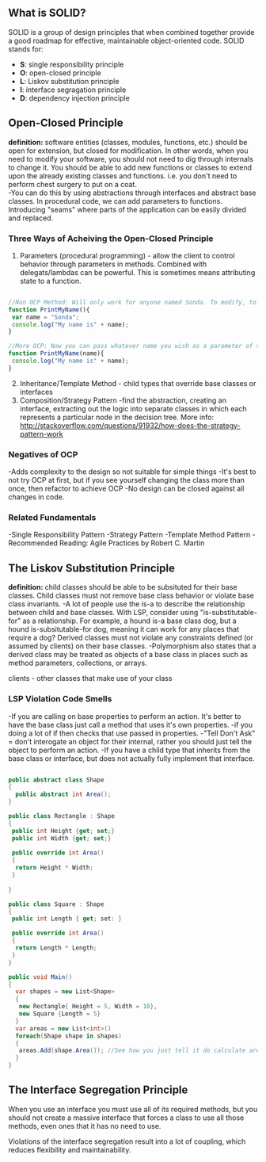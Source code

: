 
## What is SOLID?
SOLID is a group of design principles that when combined together provide a good roadmap for effective, maintainable object-oriented code. SOLID stands for:
- **S**: single responsibility principle
- **O**: open-closed principle
- **L**: Liskov substitution principle
- **I**: interface segragation principle
- **D**: dependency injection principle

## Open-Closed Principle
**definition:** software entities (classes, modules, functions, etc.) should be open for extension, but closed for modification. In other words, when you need to modify your software, you should not need to dig through internals to change it. You should be able to add new functions or classes to extend upon the already existing classes and functions. i.e. you don't need to perform chest surgery to put on a coat.  
-You can do this by using abstractions through interfaces and abstract base classes. In procedural code, we can add parameters to functions. Introducing "seams" where parts of the application can be easily divided and replaced.

### Three Ways of Acheiving the Open-Closed Principle
1. Parameters (procedural programming) - allow the client to control behavior through parameters in methods. Combined with delegats/lambdas can be powerful. This is sometimes means attributing state to a function. 

```Javascript

//Non OCP Method: Will only work for anyone named Sonda. To modify, to use different names, you will need to modify the internal of the function.
function PrintMyName(){
 var name = "Sonda";
 console.log("My name is" + name);
}

//More OCP: Now you can pass whatever name you wish as a parameter of the function, and the function works without any internal modification.
function PrintMyName(name){
 console.log("My name is" + name);
}

```

2. Inheritance/Template Method - child types that override base classes or interfaces
3. Composition/Strategy Pattern -find the abstraction, creating an interface, extracting out the logic into separate classes in which each represents a particular node in the decision tree. More info: http://stackoverflow.com/questions/91932/how-does-the-strategy-pattern-work

### Negatives of OCP
-Adds complexity to the design so not suitable for simple things
-It's best to not try OCP at first, but if you see yourself changing the class more than once, then refactor to achieve OCP
-No design can be closed against all changes in code.

### Related Fundamentals
-Single Responsibility Pattern
-Strategy Pattern
-Template Method Pattern
-Recommended Reading: Agile Practices by Robert C. Martin

## The Liskov Substitution Principle
**definition:** child classes should be able to be subsituted for their base classes. Child classes must not remove base class behavior or violate base class invariants.
-A lot of people use the is-a to describe the relationship between child and base classes. With LSP, consider using "is-substitutable-for" as a relationship. For example, a hound is-a base class dog, but a hound is-subsitutable-for dog, meaning it can work for any places that require a dog? Derived classes must not violate any constraints defined (or assumed by clients) on their base classes. 
-Polymorphism also states that a derived class may be treated as objects of a base class in places such as method parameters, collections, or arrays. 

clients - other classes that make use of your class

### LSP Violation Code Smells
-If you are calling on base properties to perform an action. It's better to have the base class just call a method that uses it's own properties.
-if you doing a lot of if then checks that use passed in properties.
-"Tell Don't Ask" = don't interogate an object for their internal, rather you should just tell the object to perform an action.
-If you have a child type that inherits from the base class or interface, but does not actually fully implement that interface.

``` C#

public abstract class Shape
{
  public abstract int Area();
}

public class Rectangle : Shape 
{
 public int Height {get; set;}
 public int Width {get; set;}
 
 public override int Area()
 {
  return Height * Width;
 }
 
}

public class Square : Shape
{
 public int Length { get; set: }

 public override int Area()
 {
  return Length * Length;
 }
}

public void Main()
{
  var shapes = new List<Shape>
  {
   new Rectangle{ Height = 5, Width = 10},
   new Square {Length = 5}
  }
  var areas = new List<int>()
  foreach(Shape shape in shapes)
  {
   areas.Add(shape.Area()); //See how you just tell it do calculate area and the child classes will calculate area for itself.
  }
}

```
## The Interface Segregation Principle

When you use an interface you must use all of its required methods, but you should not create a massive interface that forces a class to use all those methods, even ones that it has no need to use. 

Violations of the interface segregation result into a lot of coupling, which reduces flexibility and maintainability.







